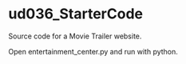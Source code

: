 # ud036_StarterCode
Source code for a Movie Trailer website.

Open entertainment_center.py and run with python.
